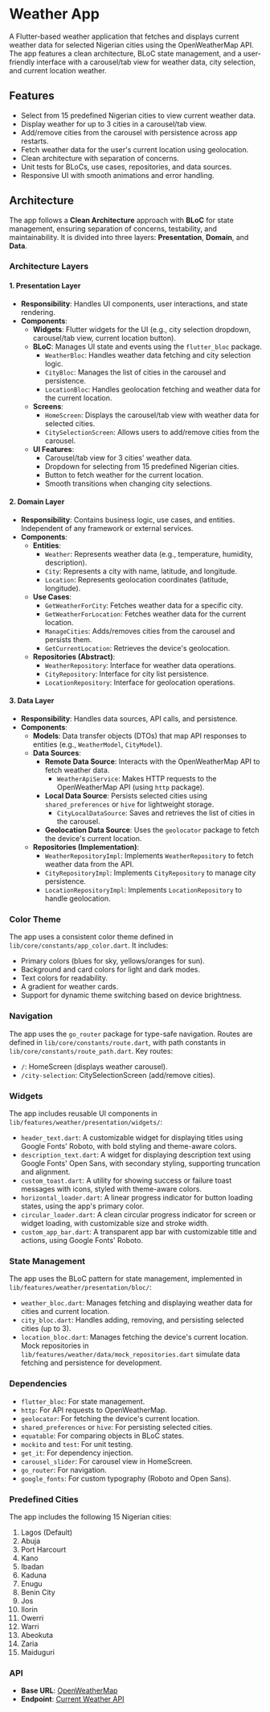 # Weather App

A Flutter-based weather application that fetches and displays current weather data for selected Nigerian cities using the OpenWeatherMap API. The app features a clean architecture, BLoC state management, and a user-friendly interface with a carousel/tab view for weather data, city selection, and current location weather.

## Features
- Select from 15 predefined Nigerian cities to view current weather data.
- Display weather for up to 3 cities in a carousel/tab view.
- Add/remove cities from the carousel with persistence across app restarts.
- Fetch weather data for the user's current location using geolocation.
- Clean architecture with separation of concerns.
- Unit tests for BLoCs, use cases, repositories, and data sources.
- Responsive UI with smooth animations and error handling.

## Architecture

The app follows a **Clean Architecture** approach with **BLoC** for state management, ensuring separation of concerns, testability, and maintainability. It is divided into three layers: **Presentation**, **Domain**, and **Data**.

### Architecture Layers

#### 1. Presentation Layer
- **Responsibility**: Handles UI components, user interactions, and state rendering.
- **Components**:
  - **Widgets**: Flutter widgets for the UI (e.g., city selection dropdown, carousel/tab view, current location button).
  - **BLoC**: Manages UI state and events using the `flutter_bloc` package.
    - `WeatherBloc`: Handles weather data fetching and city selection logic.
    - `CityBloc`: Manages the list of cities in the carousel and persistence.
    - `LocationBloc`: Handles geolocation fetching and weather data for the current location.
  - **Screens**:
    - `HomeScreen`: Displays the carousel/tab view with weather data for selected cities.
    - `CitySelectionScreen`: Allows users to add/remove cities from the carousel.
  - **UI Features**:
    - Carousel/tab view for 3 cities' weather data.
    - Dropdown for selecting from 15 predefined Nigerian cities.
    - Button to fetch weather for the current location.
    - Smooth transitions when changing city selections.

#### 2. Domain Layer
- **Responsibility**: Contains business logic, use cases, and entities. Independent of any framework or external services.
- **Components**:
  - **Entities**:
    - `Weather`: Represents weather data (e.g., temperature, humidity, description).
    - `City`: Represents a city with name, latitude, and longitude.
    - `Location`: Represents geolocation coordinates (latitude, longitude).
  - **Use Cases**:
    - `GetWeatherForCity`: Fetches weather data for a specific city.
    - `GetWeatherForLocation`: Fetches weather data for the current location.
    - `ManageCities`: Adds/removes cities from the carousel and persists them.
    - `GetCurrentLocation`: Retrieves the device's geolocation.
  - **Repositories (Abstract)**:
    - `WeatherRepository`: Interface for weather data operations.
    - `CityRepository`: Interface for city list persistence.
    - `LocationRepository`: Interface for geolocation operations.

#### 3. Data Layer
- **Responsibility**: Handles data sources, API calls, and persistence.
- **Components**:
  - **Models**: Data transfer objects (DTOs) that map API responses to entities (e.g., `WeatherModel`, `CityModel`).
  - **Data Sources**:
    - **Remote Data Source**: Interacts with the OpenWeatherMap API to fetch weather data.
      - `WeatherApiService`: Makes HTTP requests to the OpenWeatherMap API (using `http` package).
    - **Local Data Source**: Persists selected cities using `shared_preferences` or `hive` for lightweight storage.
      - `CityLocalDataSource`: Saves and retrieves the list of cities in the carousel.
    - **Geolocation Data Source**: Uses the `geolocator` package to fetch the device's current location.
  - **Repositories (Implementation)**:
    - `WeatherRepositoryImpl`: Implements `WeatherRepository` to fetch weather data from the API.
    - `CityRepositoryImpl`: Implements `CityRepository` to manage city persistence.
    - `LocationRepositoryImpl`: Implements `LocationRepository` to handle geolocation.

### Color Theme
The app uses a consistent color theme defined in `lib/core/constants/app_color.dart`. It includes:
- Primary colors (blues for sky, yellows/oranges for sun).
- Background and card colors for light and dark modes.
- Text colors for readability.
- A gradient for weather cards.
- Support for dynamic theme switching based on device brightness.

### Navigation
The app uses the `go_router` package for type-safe navigation. Routes are defined in `lib/core/constants/route.dart`, with path constants in `lib/core/constants/route_path.dart`. Key routes:
- `/`: HomeScreen (displays weather carousel).
- `/city-selection`: CitySelectionScreen (add/remove cities).

### Widgets
The app includes reusable UI components in `lib/features/weather/presentation/widgets/`:
- `header_text.dart`: A customizable widget for displaying titles using Google Fonts' Roboto, with bold styling and theme-aware colors.
- `description_text.dart`: A widget for displaying description text using Google Fonts' Open Sans, with secondary styling, supporting truncation and alignment.
- `custom_toast.dart`: A utility for showing success or failure toast messages with icons, styled with theme-aware colors.
- `horizontal_loader.dart`: A linear progress indicator for button loading states, using the app's primary color.
- `circular_loader.dart`: A clean circular progress indicator for screen or widget loading, with customizable size and stroke width.
- `custom_app_bar.dart`: A transparent app bar with customizable title and actions, using Google Fonts' Roboto.

### State Management
The app uses the BLoC pattern for state management, implemented in `lib/features/weather/presentation/bloc/`:
- `weather_bloc.dart`: Manages fetching and displaying weather data for cities and current location.
- `city_bloc.dart`: Handles adding, removing, and persisting selected cities (up to 3).
- `location_bloc.dart`: Manages fetching the device's current location.
Mock repositories in `lib/features/weather/data/mock_repositories.dart` simulate data fetching and persistence for development.


### Dependencies
- `flutter_bloc`: For state management.
- `http`: For API requests to OpenWeatherMap.
- `geolocator`: For fetching the device's current location.
- `shared_preferences` or `hive`: For persisting selected cities.
- `equatable`: For comparing objects in BLoC states.
- `mockito` and `test`: For unit testing.
- `get_it`: For dependency injection.
- `carousel_slider`: For carousel view in HomeScreen.
- `go_router`: For navigation.
- `google_fonts`: For custom typography (Roboto and Open Sans).

### Predefined Cities
The app includes the following 15 Nigerian cities:
1. Lagos (Default)
2. Abuja
3. Port Harcourt
4. Kano
5. Ibadan
6. Kaduna
7. Enugu
8. Benin City
9. Jos
10. Ilorin
11. Owerri
12. Warri
13. Abeokuta
14. Zaria
15. Maiduguri

### API
- **Base URL**: [OpenWeatherMap](https://openweathermap.org/)
- **Endpoint**: [Current Weather API](https://openweathermap.org/current)